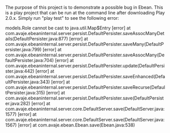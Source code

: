 The purpose of this project is to demonstrate a possible bug in Ebean.  This is a play project that can be run at the command line after downloading Play 2.0.x.  Simply run "play test" to see the following error:

models.Role cannot be cast to java.util.Map$Entry
[error]     at com.avaje.ebeaninternal.server.persist.DefaultPersister.saveAssocManyDetails(DefaultPersister.java:877)
[error]     at com.avaje.ebeaninternal.server.persist.DefaultPersister.saveMany(DefaultPersister.java:799)
[error]     at com.avaje.ebeaninternal.server.persist.DefaultPersister.saveAssocMany(DefaultPersister.java:704)
[error]     at com.avaje.ebeaninternal.server.persist.DefaultPersister.update(DefaultPersister.java:442)
[error]     at com.avaje.ebeaninternal.server.persist.DefaultPersister.saveEnhanced(DefaultPersister.java:343)
[error]     at com.avaje.ebeaninternal.server.persist.DefaultPersister.saveRecurse(DefaultPersister.java:315)
[error]     at com.avaje.ebeaninternal.server.persist.DefaultPersister.save(DefaultPersister.java:282)
[error]     at com.avaje.ebeaninternal.server.core.DefaultServer.save(DefaultServer.java:1577)
[error]     at com.avaje.ebeaninternal.server.core.DefaultServer.save(DefaultServer.java:1567)
[error]     at com.avaje.ebean.Ebean.save(Ebean.java:538)
